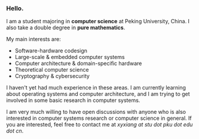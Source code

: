 ### Hello.

I am a student majoring in **computer science** at Peking University, China. I also take a double degree in **pure mathematics**.

My main interests are:

+ Software-hardware codesign
+ Large-scale & embedded computer systems
+ Computer architecture & domain-specific hardware
+ Theoretical computer science
+ Cryptography & cybersecurity

I haven't yet had much experience in these areas. I am currently learning about operating systems and computer architecture, and I am trying to get involved in some basic research in computer systems.

I am very much willing to have open discussions with anyone who is also interested in computer systems research or computer science in general. If you are interested, feel free to contact me at *xyxiang at stu dot pku dot edu dot cn*.
